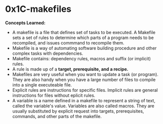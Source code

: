 # 0x1C-makefiles

**Concepts Learned:**
- A makefile is a file that defines set of tasks to be executed. A Makefile sets a set of rules to determine which parts of a program needs to be recompiled, and issues commmand to recompile them.
- Makefile is a way of automating software building procedure and other complex tasks with dependencies.
- Makefile contains: dependency rules, macros and suffix (or implicit) rules.
- A rule is made up of a **target, prerequisite, and a recipe.**
- Makefiles are very useful when you want to update a task (or program). They are also handy when you have a large number of files to compile into a single executeable file.
- Explicit rules are instructions for specific files. Implicit rules are general instructions for files without eplicit rules.
- A variable is a name defined in a makefile to represent a string of text, called the variable's value. Variables are also called macros. They are usually substituted by explicit request into targets, prerequisites, commands, and other parts of the makefile.
